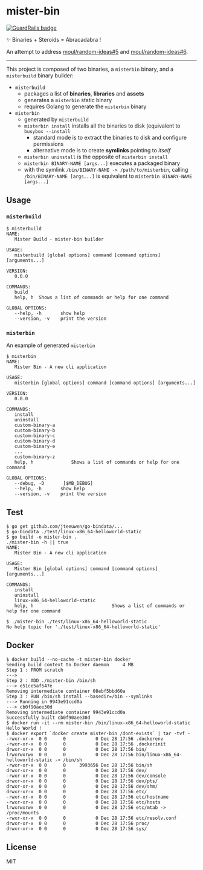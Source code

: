 # mister-bin

[![GuardRails badge](https://badges.production.guardrails.io/moul/mister-bin.svg)](https://www.guardrails.io)

:sparkles: Binaries + Steroids = Abracadabra !

An attempt to address [moul/random-ideas#5](https://github.com/moul/random-ideas/issues/5) and [moul/random-ideas#6](https://github.com/moul/random-ideas/issues/6).

---

This project is composed of two binaries, a `misterbin` binary, and a `misterbuild` binary builder:

* `misterbuild`
   * packages a list of **binaries**, **libraries** and **assets**
   * generates a `misterbin` static binary
   * requires Golang to generate the `misterbin` binary
* `misterbin`
   * generated by `misterbuild`
   * `misterbin install` installs all the binaries to disk (equivalent to `busybox --install`
      * standard mode is to extract the binaries to disk and configure permissions
      * alternative mode is to create **symlinks** pointing to *itself*
   * `misterbin uninstall` is the opposite of `misterbin install`
   * `misterbin BINARY-NAME [args...]` executes a packaged binary
   * with the symlink `/bin/BINARY-NAME -> /path/to/misterbin`, calling `/bin/BINARY-NAME [args...]` is equivalent to `misterbin BINARY-NAME [args...]`

## Usage

### `misterbuild`

```console
$ misterbuild
NAME:
   Mister Build - mister-bin builder

USAGE:
   misterbuild [global options] command [command options] [arguments...]

VERSION:
   0.0.0

COMMANDS:
   build
   help, h	Shows a list of commands or help for one command

GLOBAL OPTIONS:
   --help, -h		show help
   --version, -v	print the version
```

### `misterbin`

An example of generated `misterbin`

```console
$ misterbin
NAME:
   Mister Bin - A new cli application

USAGE:
   misterbin [global options] command [command options] [arguments...]

VERSION:
   0.0.0

COMMANDS:
   install
   uninstall
   custom-binary-a
   custom-binary-b
   custom-binary-c
   custom-binary-d
   custom-binary-e
   ...
   custom-binary-z
   help, h				Shows a list of commands or help for one command

GLOBAL OPTIONS:
   --debug, -D		 [$MB_DEBUG]
   --help, -h		show help
   --version, -v	print the version
```

## Test

```console
$ go get github.com/jteeuwen/go-bindata/...
$ go-bindata ./test/linux-x86_64-helloworld-static
$ go build -o mister-bin .
./mister-bin -h || true
NAME:
   Mister Bin - A new cli application

USAGE:
   Mister Bin [global options] command [command options] [arguments...]

COMMANDS:
   install
   uninstall
   linux-x86_64-helloworld-static
   help, h                             Shows a list of commands or help for one command

$ ./mister-bin ./test/linux-x86_64-helloworld-static
No help topic for './test/linux-x86_64-helloworld-static'
```

## Docker

```console
$ docker build --no-cache -t mister-bin docker
Sending build context to Docker daemon     4 MB
Step 1 : FROM scratch
--->
Step 2 : ADD ./mister-bin /bin/sh
---> e51ce5af547e
Removing intermediate container 08ebf5bbd60a
Step 3 : RUN /bin/sh install --basedir=/bin --symlinks
---> Running in 9943e91ccd0a
---> cb0f90aee30d
Removing intermediate container 9943e91ccd0a
Successfully built cb0f90aee30d
$ docker run -it --rm mister-bin /bin/linux-x86_64-helloworld-static
Hello World !
$ docker export `docker create mister-bin /dont-exists` | tar -tvf -
-rwxr-xr-x  0 0      0           0 Dec 28 17:56 .dockerenv
-rwxr-xr-x  0 0      0           0 Dec 28 17:56 .dockerinit
drwxr-xr-x  0 0      0           0 Dec 28 17:56 bin/
lrwxrwxrwx  0 0      0           0 Dec 28 17:56 bin/linux-x86_64-helloworld-static -> /bin/sh
-rwxr-xr-x  0 0      0     3993656 Dec 28 17:56 bin/sh
drwxr-xr-x  0 0      0           0 Dec 28 17:56 dev/
-rwxr-xr-x  0 0      0           0 Dec 28 17:56 dev/console
drwxr-xr-x  0 0      0           0 Dec 28 17:56 dev/pts/
drwxr-xr-x  0 0      0           0 Dec 28 17:56 dev/shm/
drwxr-xr-x  0 0      0           0 Dec 28 17:56 etc/
-rwxr-xr-x  0 0      0           0 Dec 28 17:56 etc/hostname
-rwxr-xr-x  0 0      0           0 Dec 28 17:56 etc/hosts
lrwxrwxrwx  0 0      0           0 Dec 28 17:56 etc/mtab -> /proc/mounts
-rwxr-xr-x  0 0      0           0 Dec 28 17:56 etc/resolv.conf
drwxr-xr-x  0 0      0           0 Dec 28 17:56 proc/
drwxr-xr-x  0 0      0           0 Dec 28 17:56 sys/
```

## License

MIT
